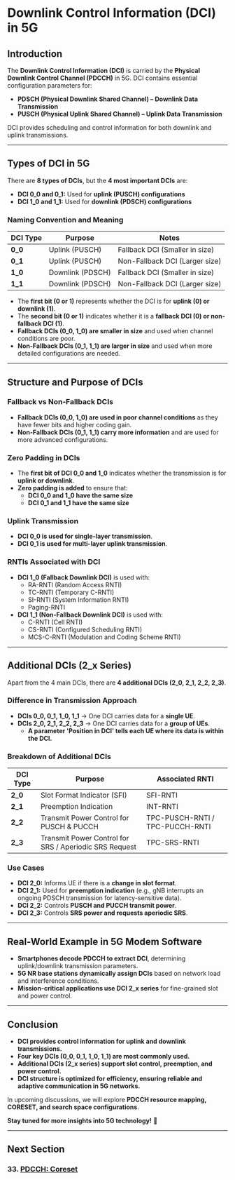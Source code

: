 # **Downlink Control Information (DCI) in 5G**

## **Introduction**
The **Downlink Control Information (DCI)** is carried by the **Physical Downlink Control Channel (PDCCH)** in 5G. DCI contains essential configuration parameters for:
- **PDSCH (Physical Downlink Shared Channel) – Downlink Data Transmission**
- **PUSCH (Physical Uplink Shared Channel) – Uplink Data Transmission**

DCI provides scheduling and control information for both downlink and uplink transmissions.

---

## **Types of DCI in 5G**
There are **8 types of DCIs**, but the **4 most important DCIs** are:
- **DCI 0_0 and 0_1:** Used for **uplink (PUSCH) configurations**
- **DCI 1_0 and 1_1:** Used for **downlink (PDSCH) configurations**

### **Naming Convention and Meaning**
| DCI Type | Purpose | Notes |
|----------|---------|-------|
| **0_0**  | Uplink (PUSCH) | Fallback DCI (Smaller in size) |
| **0_1**  | Uplink (PUSCH) | Non-Fallback DCI (Larger size) |
| **1_0**  | Downlink (PDSCH) | Fallback DCI (Smaller in size) |
| **1_1**  | Downlink (PDSCH) | Non-Fallback DCI (Larger size) |

- The **first bit (0 or 1)** represents whether the DCI is for **uplink (0) or downlink (1)**.
- The **second bit (0 or 1)** indicates whether it is a **fallback DCI (0) or non-fallback DCI (1)**.
- **Fallback DCIs (0_0, 1_0) are smaller in size** and used when channel conditions are poor.
- **Non-Fallback DCIs (0_1, 1_1) are larger in size** and used when more detailed configurations are needed.

---

## **Structure and Purpose of DCIs**
### **Fallback vs Non-Fallback DCIs**
- **Fallback DCIs (0_0, 1_0) are used in poor channel conditions** as they have fewer bits and higher coding gain.
- **Non-Fallback DCIs (0_1, 1_1) carry more information** and are used for more advanced configurations.

### **Zero Padding in DCIs**
- The **first bit of DCI 0_0 and 1_0** indicates whether the transmission is for **uplink or downlink**.
- **Zero padding is added** to ensure that:
  - **DCI 0_0 and 1_0 have the same size**
  - **DCI 0_1 and 1_1 have the same size**

### **Uplink Transmission**
- **DCI 0_0 is used for single-layer transmission**.
- **DCI 0_1 is used for multi-layer uplink transmission**.

### **RNTIs Associated with DCI**
- **DCI 1_0 (Fallback Downlink DCI)** is used with:
  - RA-RNTI (Random Access RNTI)
  - TC-RNTI (Temporary C-RNTI)
  - SI-RNTI (System Information RNTI)
  - Paging-RNTI
- **DCI 1_1 (Non-Fallback Downlink DCI)** is used with:
  - C-RNTI (Cell RNTI)
  - CS-RNTI (Configured Scheduling RNTI)
  - MCS-C-RNTI (Modulation and Coding Scheme RNTI)

---

## **Additional DCIs (2_x Series)**
Apart from the 4 main DCIs, there are **4 additional DCIs (2_0, 2_1, 2_2, 2_3)**.

### **Difference in Transmission Approach**
- **DCIs 0_0, 0_1, 1_0, 1_1** → One DCI carries data for a **single UE**.
- **DCIs 2_0, 2_1, 2_2, 2_3** → One DCI carries data for a **group of UEs**.
  - **A parameter 'Position in DCI' tells each UE where its data is within the DCI.**

### **Breakdown of Additional DCIs**
| DCI Type | Purpose | Associated RNTI |
|----------|---------|-----------------|
| **2_0**  | Slot Format Indicator (SFI) | SFI-RNTI |
| **2_1**  | Preemption Indication | INT-RNTI |
| **2_2**  | Transmit Power Control for PUSCH & PUCCH | TPC-PUSCH-RNTI / TPC-PUCCH-RNTI |
| **2_3**  | Transmit Power Control for SRS / Aperiodic SRS Request | TPC-SRS-RNTI |

### **Use Cases**
- **DCI 2_0:** Informs UE if there is a **change in slot format**.
- **DCI 2_1:** Used for **preemption indication** (e.g., gNB interrupts an ongoing PDSCH transmission for latency-sensitive data).
- **DCI 2_2:** Controls **PUSCH and PUCCH transmit power**.
- **DCI 2_3:** Controls **SRS power and requests aperiodic SRS**.

---

## **Real-World Example in 5G Modem Software**
- **Smartphones decode PDCCH to extract DCI**, determining uplink/downlink transmission parameters.
- **5G NR base stations dynamically assign DCIs** based on network load and interference conditions.
- **Mission-critical applications use DCI 2_x series** for fine-grained slot and power control.

---

## **Conclusion**
- **DCI provides control information for uplink and downlink transmissions.**
- **Four key DCIs (0_0, 0_1, 1_0, 1_1) are most commonly used.**
- **Additional DCIs (2_x series) support slot control, preemption, and power control.**
- **DCI structure is optimized for efficiency, ensuring reliable and adaptive communication in 5G networks.**

In upcoming discussions, we will explore **PDCCH resource mapping, CORESET, and search space configurations**.

**Stay tuned for more insights into 5G technology!** 🚀

---
## Next Section
### 33. [PDCCH: Coreset](PDCCH/PDCCH_Coreset.md)
